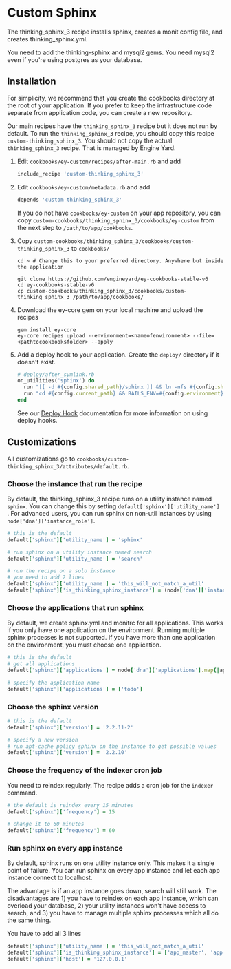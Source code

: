 # Custom Sphinx

The thinking_sphinx_3 recipe installs sphinx, creates a monit config file, and creates thinking_sphinx.yml.

You need to add the thinking-sphinx and mysql2 gems. You need mysql2 even if you're using postgres as your database.

## Installation

For simplicity, we recommend that you create the cookbooks directory at the root of your application. If you prefer to keep the infrastructure code separate from application code, you can create a new repository.

Our main recipes have the `thinking_sphinx_3` recipe but it does not run by default. To run the `thinking_sphinx_3` recipe, you should copy this recipe `custom-thinking_sphinx_3`. You should not copy the actual `thinking_sphinx_3` recipe. That is managed by Engine Yard.

1. Edit `cookbooks/ey-custom/recipes/after-main.rb` and add

      ```ruby
      include_recipe 'custom-thinking_sphinx_3'
      ```

2. Edit `cookbooks/ey-custom/metadata.rb` and add

      ```ruby
      depends 'custom-thinking_sphinx_3'
      ```

    If you do not have `cookbooks/ey-custom` on your app repository, you can copy `custom-cookbooks/thinking_sphinx_3/cookbooks/ey-custom` from the next step to `/path/to/app/cookbooks`.

3. Copy `custom-cookbooks/thinking_sphinx_3/cookbooks/custom-thinking_sphinx_3` to `cookbooks/`

      ```
      cd ~ # Change this to your preferred directory. Anywhere but inside the application

      git clone https://github.com/engineyard/ey-cookbooks-stable-v6
      cd ey-cookbooks-stable-v6
      cp custom-cookbooks/thinking_sphinx_3/cookbooks/custom-thinking_sphinx_3 /path/to/app/cookbooks/
      ```

4. Download the ey-core gem on your local machine and upload the recipes

      ```
      gem install ey-core
      ey-core recipes upload --environment=<nameofenvironment> --file=<pathtocookbooksfolder> --apply
      ```

5. Add a deploy hook to your application. Create the `deploy/` directory if it doesn't exist.

      ```ruby
      # deploy/after_symlink.rb
      on_utilities('sphinx') do
        run "[[ -d #{config.shared_path}/sphinx ]] && ln -nfs #{config.shared_path}/sphinx #{config.current_path}/db/sphinx"
        run "cd #{config.current_path} && RAILS_ENV=#{config.environment} bundle exec rake ts:configure"
      end
      ```

    See our [Deploy Hook](https://engineyard.zendesk.com/entries/21016568-use-deploy-hooks) documentation for more information on using deploy hooks.

## Customizations

All customizations go to `cookbooks/custom-thinking_sphinx_3/attributes/default.rb`.

### Choose the instance that run the recipe

By default, the thinking_sphinx_3 recipe runs on a utility instance named `sphinx`. You can change this by setting `default['sphinx']['utility_name'] `. For advanced users, you can run sphinx on non-util instances by using `node['dna']['instance_role']`. 

```ruby
# this is the default
default['sphinx']['utility_name'] = 'sphinx'

# run sphinx on a utility instance named search
default['sphinx']['utility_name'] = 'search'

# run the recipe on a solo instance
# you need to add 2 lines
default['sphinx']['utility_name'] = 'this_will_not_match_a_util'
default['sphinx']['is_thinking_sphinx_instance'] = (node['dna']['instance_role'] == 'solo')
```

### Choose the applications that run sphinx

By default, we create sphinx.yml and monitrc for all applications. This works if you only have one application on the environment. Running multiple sphinx processes is not supported. If you have more than one application on the environment, you must choose one application.

```ruby
# this is the default
# get all applications
default['sphinx']['applications'] = node['dna']['applications'].map{|app_name, data| app_name}

# specify the application name 
default['sphinx']['applications'] = ['todo']
```

### Choose the sphinx version

```ruby
# this is the default
default['sphinx']['version'] = '2.2.11-2'

# specify a new version
# run apt-cache policy sphinx on the instance to get possible values
default['sphinx']['version'] = '2.2.10'
```

### Choose the frequency of the indexer cron job

You need to reindex regularly. The recipe adds a cron job for the `indexer` command.

```ruby
# the default is reindex every 15 minutes
default['sphinx']['frequency'] = 15

# change it to 60 minutes
default['sphinx']['frequency'] = 60
```

### Run sphinx on every app instance

By default, sphinx runs on one utility instance only. This makes it a single point of failure. You can run sphinx on every app instance and let each app instance connect to localhost.

The advantage is if an app instance goes down, search will still work. The disadvantages are 1) you have to reindex on each app instance, which can overload your database, 2) your utility instances won't have access to search, and 3) you have to manage multiple sphinx processes which all do the same thing.

You have to add all 3 lines

```ruby
default['sphinx']['utility_name'] = 'this_will_not_match_a_util'
default['sphinx']['is_thinking_sphinx_instance'] = ['app_master', 'app'].include?(node['dna']['instance_role'])
default['sphinx']['host'] = '127.0.0.1'
```
